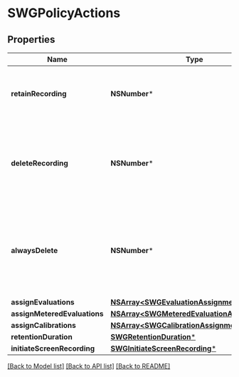 # SWGPolicyActions

## Properties
Name | Type | Description | Notes
------------ | ------------- | ------------- | -------------
**retainRecording** | **NSNumber*** | true to retain the recording associated with the conversation. Default &#x3D; true | [optional] [default to @0]
**deleteRecording** | **NSNumber*** | true to delete the recording associated with the conversation. If retainRecording &#x3D; true, this will be ignored. Default &#x3D; false | [optional] [default to @0]
**alwaysDelete** | **NSNumber*** | true to delete the recording associated with the conversation regardless of the values of retainRecording or deleteRecording. Default &#x3D; false | [optional] [default to @0]
**assignEvaluations** | [**NSArray&lt;SWGEvaluationAssignment&gt;***](SWGEvaluationAssignment.md) |  | [optional] 
**assignMeteredEvaluations** | [**NSArray&lt;SWGMeteredEvaluationAssignment&gt;***](SWGMeteredEvaluationAssignment.md) |  | [optional] 
**assignCalibrations** | [**NSArray&lt;SWGCalibrationAssignment&gt;***](SWGCalibrationAssignment.md) |  | [optional] 
**retentionDuration** | [**SWGRetentionDuration***](SWGRetentionDuration.md) |  | [optional] 
**initiateScreenRecording** | [**SWGInitiateScreenRecording***](SWGInitiateScreenRecording.md) |  | [optional] 

[[Back to Model list]](../README.md#documentation-for-models) [[Back to API list]](../README.md#documentation-for-api-endpoints) [[Back to README]](../README.md)


